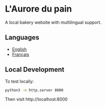 # L'Aurore du pain

A local bakery website with multilingual support.

## Languages
- [English](/en/)
- [Français](/fr/)

## Local Development
To test locally:
```bash
python3 -m http.server 8000
```

Then visit http://localhost:8000

